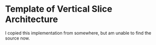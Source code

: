 # Template of Vertical Slice Architecture

I copied this implementation from somewhere, but am unable to find the source now.
